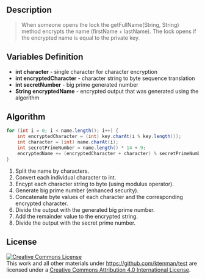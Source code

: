 ## Description
> When someone opens the lock the getFullName(String, String) method encrypts the name (firstName + lastName). The lock opens if the encrypted name is equal to the private key.

## Variables Definition
* **int character** - single character for character encryption
* **int encryptedCharacter** - character string to byte sequence translation
* **int secretNumber** - big prime generated number
* **String encryptedName** - encrypted output that was generated using the algorithm

## Algorithm
```java
for (int i = 0; i < name.length(); i++) {
	int encryptedCharacter = (int) key.charAt(i % key.length());
	int character = (int) name.charAt(i);
	int secretPrimeNumber = name.length() * 14 + 9;
	encryptedName += (encryptedCharacter + character) % secretPrimeNumber + ", ";
}
```
1. Split the name by characters.
2. Convert each individual character to int.
3. Encypt each character string to byte (using modulus operator).
4. Generate big prime number (enhanced security).
5. Concatenate byte values of each character and the corresponding encrypted character.
6. Divide the output with the generated big prime number.
7. Add the remainder value to the encrypted string.
8. Divide the output with the secret prime number.

## License
<a rel="license" href="http://creativecommons.org/licenses/by/4.0/"><img alt="Creative Commons License" style="border-width:0" src="https://i.creativecommons.org/l/by/4.0/88x31.png" /></a><br />This <span xmlns:dct="http://purl.org/dc/terms/" href="http://purl.org/dc/dcmitype/Text" rel="dct:type">work</span> and all other materials under https://github.com/ktenman/test are licensed under a <a rel="license" href="http://creativecommons.org/licenses/by/4.0/">Creative Commons Attribution 4.0 International License</a>.


